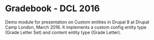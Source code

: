 # Gradebook - DCL 2016

Demo module for presentation on Custom entities in Drupal 8 at Drupal Camp London, March 2016. It implements a custom config
entity type (Grade Letter Set) and content entity type (Grade Letter).
